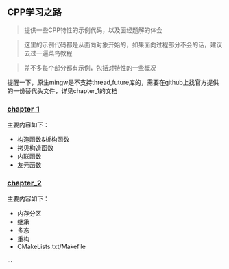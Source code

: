## CPP学习之路

> 提供一些CPP特性的示例代码，以及面经题解的体会

> 这里的示例代码都是从面向对象开始的，如果面向过程部分不会的话，建议去过一遍菜鸟教程

> 差不多每个部分都有示例，包括对特性的一些概况

提醒一下，原生mingw是不支持thread,future库的，需要在github上找官方提供的一份替代头文件，详见chapter_1的文档

### [chapter_1](./chapter_1/CPP_learning_notes.md)

主要内容如下：
- 构造函数&析构函数
- 拷贝构造函数
- 内联函数
- 友元函数

### [chapter_2](./chapter_2/CPP_learning_notes.md)

主要内容如下：
- 内存分区
- 继承
- 多态
- 重构
- CMakeLists.txt/Makefile

...
